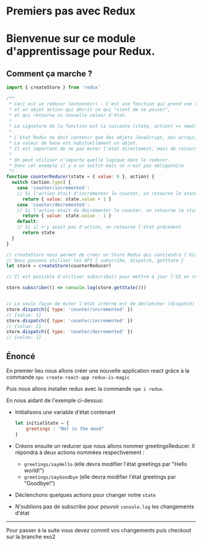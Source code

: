 # Premiers pas avec Redux

# Bienvenue sur ce module d'apprentissage pour Redux.


## Comment ça marche ?

```js
import { createStore } from 'redux'

/**
 * Ceci est un reducer (entonnoir) - C'est une fonction qui prend une valeur de l'état courant, 
 * et un objet action qui décrit ce qui "vient de se passer", 
 * et qui retourne un nouvelle valeur d'état.
 * 
 * La signature de la fonction est la suivante (state, action) => newState
 *
 * L'état Redux ne doit contenir que des objets JavaScript, des arrays, et des types primitifs
 * La valeur de base est habituellement un objet.
 * Il est important de ne pas muter l'état directement, mais de retourner un nouvel objet si l'état change
 *
 * On peut utiliser n'importe quelle logique dans le reducer. 
 * Dans cet exemple il y a un switch mais ce n'est pas obligatoire
 */
function counterReducer(state = { value: 0 }, action) {
  switch (action.type) {
    case 'counter/incremented':
    // Si l'action était d'incrémenter le counter, on retourne le state avec le counter incrémenté
      return { value: state.value + 1 }
    case 'counter/decremented':
    // Si l'action était de décrémenter le counter, on retourne le state avec le counter décrémenté
      return { value: state.value - 1 }
    default:
    // Si il n'y avait pas d'action, on retourne l'état précédent
      return state
  }
}

// createStore nous permet de créer un Store Redux qui contiendra l'état de notre app
// Nous pouvons utiliser les API { subscribe, dispatch, getState }
let store = createStore(counterReducer)

// Il est possible d'utiliser subscribe() pour mettre à jour l'UI en réponse aux changements d'état

store.subscribe(() => console.log(store.getState()))


// La seule façon de muter l'état interne est de déclencher (dispatch) une action
store.dispatch({ type: 'counter/incremented' })
// {value: 1}
store.dispatch({ type: 'counter/incremented' })
// {value: 2}
store.dispatch({ type: 'counter/decremented' })
// {value: 1}
```

## Énoncé

En premier lieu nous allons créer une nouvelle application react grâce à la commande `npx create-react-app redux-is-magic`


Puis nous allons installer redux avec la commande `npm i redux`.

En nous aidant de l'exemple ci-dessus: 
- Initialisons une variable d'état contenant 
    ```js
    let initialState = {
        greetings : "Not in the mood"
    }
    ```

- Créons ensuite un reducer que nous allons nommer greetingsReducer.
Il répondra à deux actions nommées respectivement :
    - `greetings/sayHello` (elle devra modifier l'état greetings par "Hello world!")
    - `greetings/sayGoodbye` (elle devra modifier l'état greetings par "Goodbye!")

- Déclenchons quelques actions pour changer notre `state`

- N'oublions pas de subscribe pour pouvoir `console.log` les changements d'état






---

Pour passer à la suite vous devez commit vos changements puis checkout sur la branche exo2